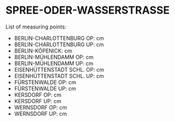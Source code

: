 # SPREE-ODER-WASSERSTRASSE

List of measuring points:

* BERLIN-CHARLOTTENBURG OP: <Value topic="rivers/pegel-online/SOW/BERLIN-CHARLOTTENBURG_OP/measurementValue"/> cm
* BERLIN-CHARLOTTENBURG UP: <Value topic="rivers/pegel-online/SOW/BERLIN-CHARLOTTENBURG_UP/measurementValue"/> cm
* BERLIN-KÖPENICK: <Value topic="rivers/pegel-online/SOW/BERLIN-KÖPENICK/measurementValue"/> cm
* BERLIN-MÜHLENDAMM OP: <Value topic="rivers/pegel-online/SOW/BERLIN-MÜHLENDAMM_OP/measurementValue"/> cm
* BERLIN-MÜHLENDAMM UP: <Value topic="rivers/pegel-online/SOW/BERLIN-MÜHLENDAMM_UP/measurementValue"/> cm
* EISENHÜTTENSTADT SCHL. OP: <Value topic="rivers/pegel-online/SOW/EISENHÜTTENSTADT_SCHL._OP/measurementValue"/> cm
* EISENHÜTTENSTADT SCHL. UP: <Value topic="rivers/pegel-online/SOW/EISENHÜTTENSTADT_SCHL._UP/measurementValue"/> cm
* FÜRSTENWALDE OP: <Value topic="rivers/pegel-online/SOW/FÜRSTENWALDE_OP/measurementValue"/> cm
* FÜRSTENWALDE UP: <Value topic="rivers/pegel-online/SOW/FÜRSTENWALDE_UP/measurementValue"/> cm
* KERSDORF OP: <Value topic="rivers/pegel-online/SOW/KERSDORF_OP/measurementValue"/> cm
* KERSDORF UP: <Value topic="rivers/pegel-online/SOW/KERSDORF_UP/measurementValue"/> cm
* WERNSDORF OP: <Value topic="rivers/pegel-online/SOW/WERNSDORF_OP/measurementValue"/> cm
* WERNSDORF UP: <Value topic="rivers/pegel-online/SOW/WERNSDORF_UP/measurementValue"/> cm
